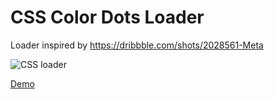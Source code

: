 # CSS Color Dots Loader

Loader inspired by https://dribbble.com/shots/2028561-Meta

![CSS loader](/../master/animation.gif?raw=true)

[Demo](http://codepen.io/codecalm/pen/eppjjM)